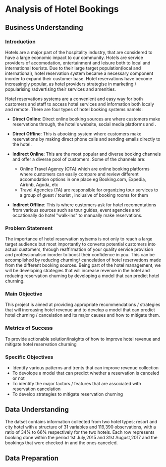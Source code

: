# Analysis of Hotel Bookings

## Business Understanding

### Introduction
Hotels are a major part of the hospitality industry, that are considered to have a large economic impact to our community. Hotels are service providers of accomodation, entertainment and leisure both to local and international tourists. Due to their large target population(local and international), hotel reservation system became a necessary component inorder to expand their customer base. Hotel reservations have become increasingly popular, as hotel providers strategise in marketing / popularising /advertising their services and amenities.

Hotel reservations systems are a convenient and easy way for both customers  and staff to access hotel services and information both localy and remote. There are four types of hotel booking systems namels:
- **Direct Online**: Direct online booking sources are where customers make reservetions through, the hotel's website, social media platforms and .

- **Direct Offline**: This is abooking system where customers make reservations by making direct phone calls and sending emails directly to the hotel.

- **Indirect Online**: This are the most popular and diverse booking channels and offer a diverse pool of customers. Some of the channels are: 
     - Online Travel Agency (OTA) which are online booking platforms where customers can easily compare and review different accomodation options in one place eg Booking.com, Expedia, Airbnb, Agoda, etc
     - Travel Agencies (TA) are responsible for organizing tour services to a group of guest / tourist , inclusive of booking rooms for them

- **Indirect Offline**: This is where customers ask for hotel recomentations from various sources such as tour guides, event agencies and occationally do hotel "walk-ins" to manually make reservations.

### Problem Statement
The importance of hotel reservation sytsems is not only to reach a large target audience but  most importantly to converts potential customers into actual customers, through reaffirmation of your quality service provision and professionalism inorder to boost their confidence in you. This can be accomplished by reducing churning/ cancelation of hotel reservations made from the different booking sources. 
Being part of the hotel management, we will be developing strategies that will increase revenue in the hotel and reducing reservation churning by developing a model that can predict hotel churning.

### Main Objective
This project is aimed at providing appropriate recommendations / strategies that will increasing hotel revenue and to develop a model that can predict hotel churning / cancelation and its major causes and how to mitigate them.

### Metrics of Success
To provide actionable solution/insights of how to improve hotel revenue and mitigate hotel reservation churning

### Specific Objectives
- Identify various patterns and trents that can improve revenue collection
- To devolope a model that can predict whether a reservation is canceled or not
- To identify the major factors / features that are associated with reservation cancelation
- To develop strategies to mitigate reservation churning


## Data Understanding
The datset contains information collected from two hotel types; resort and city hotel with a structure of 31 variables and 119,390 observations, with a ratio of 34% to 66% respectively for the two hotels. Each row represents booking done within the period 1st July,2015 and 31st August,2017 and the bookings that were checked-in and the ones canceled.

## Data Preparation




